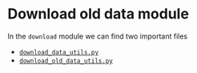 # Download old data module

In the `download` module we can find two important files

* [`download_data_utils.py`](download/download-data-utils)
* [`download_old_data_utils.py`](download/download-old-data-utils/overview)


